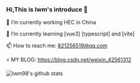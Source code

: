 ### Hi,This is lwm's introduce 👋

<!--
**lwm98/lwm98** is a ✨ _special_ ✨ repository because its `README.md` (this file) appears on your GitHub profile.

Here are some ideas to get you started:

🔭 I’m currently working HEC in China
🌱 I’m currently learning [vue3] [typescript] and [vite]
- 👯 I’m looking to collaborate on ...
- 🤔 I’m looking for help with ...
- 💬 Ask me about ...
📫 How to reach me: 821256519@qq.com
- 😄 Pronouns: ...
- ⚡ Fun fact: ...
-->

🔭 I’m currently working HEC in China

🌱 I’m currently learning [vue3] [typescript] and [vite]

📫 How to reach me: 821256519@qq.com

⚡ MY BLOG: https://blog.csdn.net/weixin_42561312

![lwm98's github stats](https://github-readme-stats.vercel.app/api?username=lwm98&count_private=true&show_icons=true)
